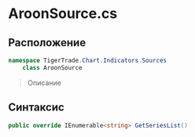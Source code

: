 
# AroonSource.cs
## Расположение
```csharp
namespace TigerTrade.Chart.Indicators.Sources  
    class AroonSource
```

> Описание

## Синтаксис
```csharp
public override IEnumerable<string> GetSeriesList()
```
